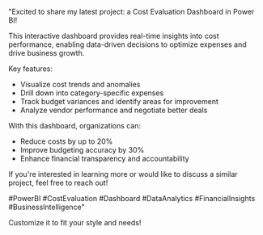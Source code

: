 "Excited to share my latest project: a Cost Evaluation Dashboard in Power BI!

This interactive dashboard provides real-time insights into cost performance, enabling data-driven decisions to optimize expenses and drive business growth.

Key features:

- Visualize cost trends and anomalies
- Drill down into category-specific expenses
- Track budget variances and identify areas for improvement
- Analyze vendor performance and negotiate better deals

With this dashboard, organizations can:

- Reduce costs by up to 20%
- Improve budgeting accuracy by 30%
- Enhance financial transparency and accountability

If you're interested in learning more or would like to discuss a similar project, feel free to reach out!

#PowerBI #CostEvaluation #Dashboard #DataAnalytics #FinancialInsights #BusinessIntelligence"

Customize it to fit your style and needs!

